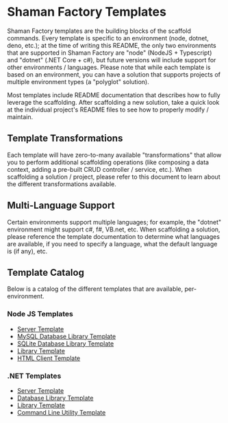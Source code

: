 # Shaman Factory Templates
Shaman Factory templates are the building blocks of the scaffold commands. Every template is specific to an environment (node, dotnet, deno, etc.); at the time of writing this README, the only two environments that are supported in Shaman Factory are "node" (NodeJS + Typescript) and "dotnet" (.NET Core + c#), but future versions will include support for other environments / languages. Please note that while each template is based on an environment, you can have a solution that supports projects of multiple environment types (a "polyglot" solution). 

Most templates include README documentation that describes how to fully leverage the scaffolding. After scaffolding a new solution, take a quick look at the individual project's README files to see how to properly modify / maintain. 

## Template Transformations
Each template will have zero-to-many available "transformations" that allow you to perform additional scaffolding operations (like composing a data context, adding a pre-built CRUD controller / service, etc.). When scaffolding a solution / project, please refer to this document to learn about the different transformations available.

## Multi-Language Support
Certain environments support multiple languages; for example, the "dotnet" environment might support c#, f#, VB.net, etc. When scaffolding a solution, please reference the template documentation to determine what languages are available, if you need to specify a language, what the default language is (if any), etc.

## Template Catalog
Below is a catalog of the different templates that are available, per-environment.

### Node JS Templates
* [Server Template](https://github.com/iotshaman/shaman-factory/tree/v2/factory-cli/data/templates/node#server-template)
* [MySQL Database Library Template](https://github.com/iotshaman/shaman-factory/tree/v2/factory-cli/data/templates/node#mysql-database-library-template)
* [SQLite Database Library Template](https://github.com/iotshaman/shaman-factory/tree/v2/factory-cli/data/templates/node#sqlite-database-library-template)
* [Library Template](https://github.com/iotshaman/shaman-factory/tree/v2/factory-cli/data/templates/node#library-template)
* [HTML Client Template](https://github.com/iotshaman/shaman-factory/tree/v2/factory-cli/data/templates/node#html-client-template)

### .NET Templates
* [Server Template](https://github.com/iotshaman/shaman-factory/tree/v2/factory-cli/data/templates/dotnet#server-template)
* [Database Library Template](https://github.com/iotshaman/shaman-factory/tree/v2/factory-cli/data/templates/dotnet#database-library-template)
* [Library Template](https://github.com/iotshaman/shaman-factory/tree/v2/factory-cli/data/templates/dotnet#library-template)
* [Command Line Utility Template](https://github.com/iotshaman/shaman-factory/tree/v2/factory-cli/data/templates/dotnet#command-line-utility-template)